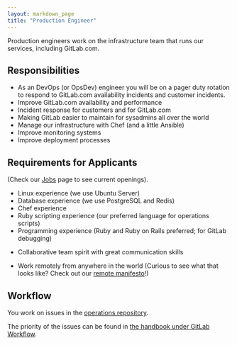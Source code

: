 ```yaml
---
layout: markdown_page
title: "Production Engineer"
---
```


Production engineers work on the infrastructure team that runs our services, including GitLab.com.

## Responsibilities

* As an DevOps (or OpsDev) engineer you will be on a pager duty rotation to respond
to GitLab.com availability incidents and customer incidents.
* Improve GitLab.com availability and performance
* Incident response for customers and for GitLab.com
* Making GitLab easier to maintain for sysadmins all over the world
* Manage our infrastructure with Chef (and a little Ansible)
* Improve monitoring systems
* Improve deployment processes

## Requirements for Applicants
(Check our [Jobs](https://about.gitlab.com/jobs/) page to see current openings).

* Linux experience (we use Ubuntu Server)
* Database experience (we use PostgreSQL and Redis)
* Chef experience
* Ruby scripting experience (our preferred language for operations scripts)
* Programming experience (Ruby and Ruby on Rails preferred; for GitLab debugging)
- Collaborative team spirit with great communication skills
* Work remotely from anywhere in the world (Curious to see what that looks like? Check out our [remote manifesto](https://about.gitlab.com/2015/04/08/the-remote-manifesto/)!)

## Workflow

You work on issues in the [operations repository](https://gitlab.com/gitlab-com/operations/issues).

The priority of the issues can be found in [the handbook under GitLab Workflow](https://about.gitlab.com/handbook/#prioritize).
